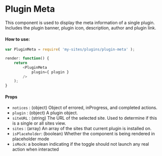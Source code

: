 Plugin Meta
===========

This component is used to display the meta information of a single plugin. Includes the plugin banner, plugin icon, description, author and plugin link.

#### How to use:

```js
var PluginMeta = require( 'my-sites/plugins/plugin-meta' );

render: function() {
	return
		<PluginMeta
		    plugin={ plugin }
		/>
	);
}
```

#### Props

* `notices` : (object) Object of errored, inProgress, and completed actions.
* `plugin` : (object) A plugin object.
* `siteURL` : (string) The URL of the selected site. Used to determine if this is a single or all sites view.
* `sites` : (array) An array of the sites that current plugin is installed on.
* `isPlaceholder`: (boolean) Whether the component is being rendered in placeholder mode
* `isMock`: a boolean indicating if the toggle should not launch any real action when interacted
